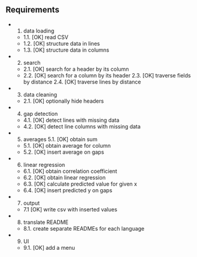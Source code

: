 ## Requirements

- 1. data loading
  - 1.1. [OK] read CSV
  - 1.2. [OK] structure data in lines
  - 1.3. [OK] structure data in columns
- 2. search
  - 2.1. [OK] search for a header by its column
  - 2.2. [OK] search for a column by its header
    2.3. [OK] traverse fields by distance
    2.4. [OK] traverse lines by distance
- 3. data cleaning
  - 2.1. [OK] optionally hide headers
- 4. gap detection 
  - 4.1. [OK] detect lines with missing data
  - 4.2. [OK] detect line columns with missing data
- 5. averages
    5.1. [OK] obtain sum
  - 5.1. [OK] obtain average for column
  - 5.2. [OK] insert average on gaps
- 6. linear regression 
  - 6.1. [OK] obtain correlation coefficient
  - 6.2. [OK] obtain linear regression
  - 6.3. [OK] calculate predicted value for given x
  - 6.4. [OK] insert predicted y on gaps
- 7. output
  - 7.1 [OK] write csv with inserted values
- 8. translate README
  - 8.1. create separate READMEs for each language
- 9. UI
  - 9.1. [OK] add a menu
